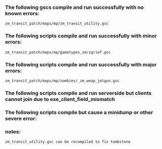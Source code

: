 ### The following gscs compile and run successfully with no known errors:
```
zm_transit_patch/maps/mp/zm_transit_utility.gsc
```
### The following scripts compile and run successfully with minor errors:

```
zm_transit_patch/maps/mp/gametypes_zm/zgrief.gsc
```

### The following scripts compile and run successfully with major errors:

```
zm_transit_patch/maps/mp/zombies/_zm_weap_jetgun.gsc
```

### The following scripts compile and run serverside but clients cannot join due to exe_client_field_mismatch

### The following scripts compile but cause a minidump or other severe error:

### notes:
```
zm_transit_utility.gsc can be recompiled to fix tombstone
```
